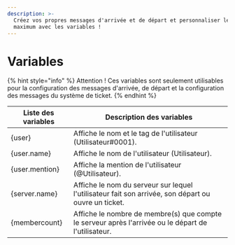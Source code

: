 ```yaml
---
description: >-
  Créez vos propres messages d'arrivée et de départ et personnaliser les au
  maximum avec les variables !
---
```


# Variables

{% hint style="info" %}
Attention ! Ces variables sont seulement utilisables pour la configuration des messages d'arrivée, de départ et la configuration des messages du système de ticket.
{% endhint %}

| Liste des variables | Description des variables                                                                           |
| ------------------- | --------------------------------------------------------------------------------------------------- |
| {user}              | Affiche le nom et le tag de l'utilisateur (Utilisateur#0001).                                       |
| {user.name}         | Affiche le nom de l'utilisateur (Utilisateur).                                                      |
| {user.mention}      | Affiche la mention de l'utilisateur (@Utilisateur).                                                 |
| {server.name}       | Affiche le nom du serveur sur lequel l'utilisateur fait son arrivée, son départ ou ouvre un ticket. |
| {membercount}       | Affiche le nombre de membre(s) que compte le serveur après l'arrivée ou le départ de l'utilisateur. |
